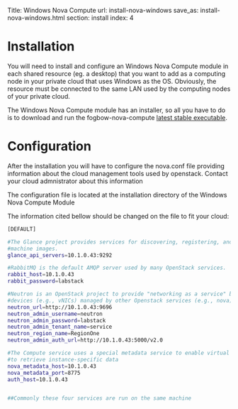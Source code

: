 Title: Windows Nova Compute
url: install-nova-windows
save_as: install-nova-windows.html
section: install
index: 4

Installation
==========

You will need to install and configure an Windows Nova Compute module in each shared resource (eg. a desktop) that you want to add as a computing node in your private cloud that uses Windows as the OS. Obviously, the resource must be connected to the same LAN used by the computing nodes of your private cloud.

The Windows Nova Compute module has an installer, so all you have to do is to download and run the fogbow-nova-compute [latest stable executable](http://downloads.fogbowcloud.org/stable/windows/v0.2.0/fogbow-nova-win32-setup.exe).

Configuration
==========

After the installation you will have to configure the nova.conf file providing information about the cloud management tools used by openstack. Contact your cloud admnistrator about this information

The configuration file is located at the installation directory of the Windows Nova Compute Module

The information cited bellow should be changed on the file to fit your cloud:
```bash
[DEFAULT]

#The Glance project provides services for discovering, registering, and retrieving virtual
#machine images. 
glance_api_servers=10.1.0.43:9292

#RabbitMQ is the default AMQP server used by many OpenStack services.
rabbit_host=10.1.0.43
rabbit_password=labstack

#Neutron is an OpenStack project to provide "networking as a service" between interface
#devices (e.g., vNICs) managed by other Openstack services (e.g., nova)
neutron_url=http://10.1.0.43:9696  
neutron_admin_username=neutron 
neutron_admin_password=labstack 
neutron_admin_tenant_name=service
neutron_region_name=RegionOne 
neutron_admin_auth_url=http://10.1.0.43:5000/v2.0 

#The Compute service uses a special metadata service to enable virtual machine instances
#to retrieve instance-specific data
nova_metadata_host=10.1.0.43
nova_metadata_port=8775 
auth_host=10.1.0.43 


##Commonly these four services are run on the same machine
```
